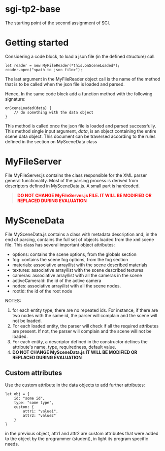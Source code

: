 # sgi-tp2-base
The starting point of the second assignment of SGI.


# Getting started

Considering a code block, to load a json file (in the defined structure) call:

    let reader = new MyFileReader(*this.onSceneLoaded*);
    reader.open("<path to json file>");	

The last argument in the MyFileReader object call is the name of the method that is to be called when the json file is loaded and parsed.

Hence, In the same code block add a function method with the following signature: 

    onSceneLoaded(data) {
        // do something with the data object
    }

This method is called once the json file is loaded and parsed successfully. This method single input argument, *data*, is an object containing the entire scene data object. This document can be traversed according to the rules defined in the section on MySceneData class



# MyFileServer
File MyFileServer.js contains the class responsible for the XML parser general functionality. Most of the parsing process is derived from descriptors defined in MySceneData.js. A small part is hardcoded.

> <span style="color: red;">**DO NOT CHANGE MyFileServer.js FILE. IT WILL BE MODIFIED OR REPLACED DURING EVALUATION**</span>

# MySceneData
File MySceneData.js contains a class with metadata description and, in the end of parsing, contains the full set of objects loaded from the xml scene file. This class has several important object attributes:
- options: contains the scene options, from the globals section
- fog: contains the scene fog options, from the fog section
- materials: associative array/list with the scene described materials
- textures: associative array/list with the scene described textures
- cameras: associative array/list with all the cameras in the scene
- activeCameraId: the id of the active camera
- nodes: associative array/list with all the scene nodes.
- rootId: the id of the root node

NOTES: 
1. for each entity type, there are no repeated ids. For instance, if there are two nodes with the same id, the parser will complain and the scene will not be loaded.
2. For each loaded entity, the parser will check if all the required attributes are present. If not, the parser will complain and the scene will not be loaded.
3. For each entity, a descriptor defined in the constructor defines the attribute's name, type, requiredness, default value.
4. **DO NOT CHANGE MySceneData.js IT WILL BE MODIFIED OR REPLACED DURING EVALUATION**

## Custom attributes
Use  the custom attribute in the data objects to add further attributes:


    let obj = {
        id: "some id",
        type: "some type",
        custom: {
            attr1: "value1",
            attr2: "value2"
        } 
    }

in the previous object, attr1 and attr2 are custom attributes that were added to the object by the programmer (student), in light its program specific needs.

